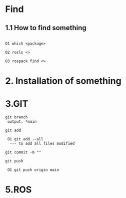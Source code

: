 
# Find

## 1.1 How to find something
```

O1 which <package>

O2 rosls <>

O3 rospack find <>

```

# 2. Installation of something

# 3.GIT

```
git branch
 output: *main

git add
 
 O1 git add --all
  --- to add all files modified 

git commit -m ""

git push

 O1 git push origin main 

```

# 5.ROS

```
 

```
